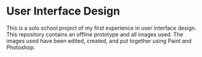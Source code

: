 # User Interface Design
This is a solo school project of my first experience in user interface design. This repository contains an offline prototype and all images used. 
The images used have been edited, created, and put together using Paint and Photoshop.
